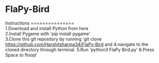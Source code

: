 # FlaPy-Bird
Instructions  ===============     
1.Download and install Python from here     
2.Install Pygame with 'pip install pygame'     
3.Clone this git repository by running 'git clone https://github.com/Harshitsharma34/FlaPy-Bird and 
4.navigate to the cloned directory through terminal. 
5.Run 'python3 FlaPy Bird.py'
6.Press Space  to floop!
